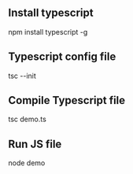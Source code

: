 ## Install typescript
npm install typescript -g
## Typescript config file
tsc --init
## Compile Typescript file
tsc demo.ts
## Run JS file
node demo
